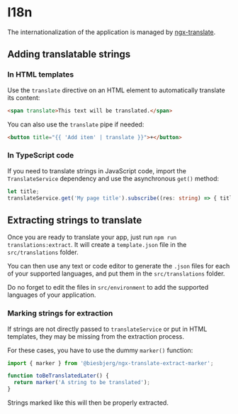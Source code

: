# I18n

The internationalization of the application is managed by [ngx-translate](https://github.com/ngx-translate/core).

## Adding translatable strings

### In HTML templates

Use the `translate` directive on an HTML element to automatically translate its content:
```html
<span translate>This text will be translated.</span>
```

You can also use the `translate` pipe if needed:
```html
<button title="{{ 'Add item' | translate }}">+</button>
```

### In TypeScript code

If you need to translate strings in JavaScript code, import the `TranslateService` dependency and use the asynchronous
`get()` method:

```typescript
let title;
translateService.get('My page title').subscribe((res: string) => { title = res; });
```

## Extracting strings to translate

Once you are ready to translate your app, just run `npm run translations:extract`.
It will create a `template.json` file in the `src/translations` folder.

You can then use any text or code editor to generate the `.json` files for each of your supported languages, and put
them in the `src/translations` folder.

Do no forget to edit the files in `src/environment` to add the supported languages of your application.

### Marking strings for extraction

If strings are not directly passed to `translateService` or put in HTML templates, they may be missing from the
extraction process.

For these cases, you have to use the dummy `marker()` function:
```typescript
import { marker } from '@biesbjerg/ngx-translate-extract-marker';

function toBeTranslatedLater() {
  return marker('A string to be translated');
}
```

Strings marked like this will then be properly extracted.